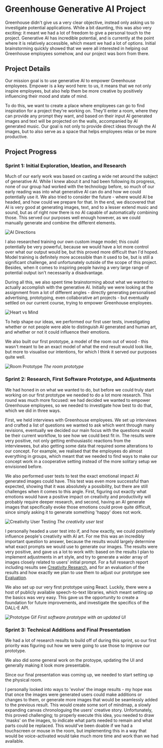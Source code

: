# Greenhouse Generative AI Project
Greenhouse didn't give us a very clear objective, instead only asking us to investigate potential applications. While a bit daunting, this was also very exciting: it meant we had a lot of freedom to give a personal touch to the project. Generative AI has incredible potential, and is currently at the point where it is relatively accessible, which meant we had a lot of options. Initial brainstorming quickly showed that we were all interested in helping out Greenhouse employees somehow, and our project was born from there.

## Project Details
Our mission goal is to use generative AI to empower Greenhouse employees. Empower is a key word here: to us, it means that we not only inspire employees, but also help them be more creative by positively influencing their mood and state of mind.

To do this, we want to create a place where employees can go to find inspiration for a project they're working on. They'll enter a room, where they can provide any prompt they want, and based on their input AI generated images and text will be projected on the walls, accompanied by AI generated music. Our goal is not only to provide direct ideas through the AI images, but to also serve as a space that helps employees relax or be more productive.

## Project Progress

### Sprint 1: Initial Exploration, Ideation, and Research
Much of our early work was based on casting a wide net around the subject of generative AI. While I knew about it and had been following its progress, none of our group had worked with the technology before, so much of our early reading was into what generative AI can do and how we could potentially use it.
We also tried to consider the future - where would AI be headed, and how could we prepare for that. In the end, we discovered that AI is very good at generating images, text, and to a lesser extend music and sound, but as of right now there is no AI capable of automatically combining those. This served our purposes well enough however, as we could manually generate and combine the different elements.

![AI Directions]()

I also researched training our own custom image model; this could potentially be very powerful, because we would have a lot more control over what our output would be, but this proved more difficult than I'd hoped. Model training is definitely more accessible than it used to be, but is still a significant challenge, and unfortunately outside of the scope of this project. Besides, when it comes to inspiring people having a very large range of potential output isn't necessarily a disadvantage.

During all this, we also spent time brainstorming about what we wanted to actually accomplish with the generative AI. Initially we were looking at the assignment from a lot of different angles - directly generating personalised advertising, prototyping, even collaborative art projects - but eventually settled on our current course, trying to empower Greenhouse employees.

![Heart vs Mind]()

To help shape our ideas, we performed our first user tests, investigating whether or not people were able to distinguish AI generated and human art, and whether or not it could influence their emotions.

We also built our first prototype, a model of the room out of wood - this wasn't meant to be an exact model of what the end result would look like, but more to visualise our intentions, for which I think it served our purposes quite well.

![Room Prototype](https://user-images.githubusercontent.com/9715331/208252726-ebe8cb02-339e-47b4-bf88-9f0d01fa54b3.png)
_The room prototype_

### Sprint 2: Research, First Software Prototype, and Adjustments
We had honed in on what we wanted to do, but before we could truly start working on our first prototype we needed to do a lot more research. This round was much more focused: we had decided we wanted to empower Greenhouse employees, so we needed to investigate how best to do that, which we did in three ways.

First, we held interviews with Greenhouse employees. We set up interviews and crafted a list of questions we wanted to ask which went through many revisions, eventually we decided our main focus with the questions would be their current workflow, to see how we could best fit in. The results were very positive, not only getting enthousiastic reactions from the interviewees, but also getting some data that required some alterations to our concept. For example, we realised that the employees do almost everything in groups, which meant that we needed to find ways to make our concept work in a cooperative setting instead of the more solitary setup we envisioned before.

We also performed user tests to test the exact emotional impact AI generated images could have. This test was even more successful than expected, showing that it was absolutely a possibility, but there are still challenges when it comes to this angle. First, figuring out exactly what emotions would have a positive impact on creativity and productivity will probably require deeper research, and second, having an AI generate images that specifically evoke those emotions could prove quite difficult, since simply asking it to generate something 'happy' does not work.

![Creativity User Testing](https://user-images.githubusercontent.com/9715331/208252819-58bb1129-13d4-47db-a09d-72c5bfbae7ca.jpg)
_The creativity user test_

I personally headed a user test into if, and how exactly, we could positively influence people's creativity with AI art. For me this was an incredibly important question to answer, because the results would largely determine what exact prompts we would use to generate our images. The results were very positive, and gave us a lot to work with: based on the results I plan to implement adjustments in art style, and try to generate a wider array of images closely related to users' initial prompt. For a full research report including results see [Creativity Research](Research/Creativity%20Research.md), and for an evaluation of the results and how exactly we plan to use them to adjust our prototype see [Evaluation](Research/Evaluation.md).

We also set up our very first prototype using React. Luckily, there were a host of publicly available speech-to-text libraries, which meant setting up the basics was very easy. This gave us the opportunity to create a foundation for future improvements, and investigate the specifics of the DALL-E API.

![Prototype Gif](https://user-images.githubusercontent.com/9715331/208179089-80004b7b-3c19-47ed-8b29-12215d0bf62b.gif)
_First software prototype with an updated UI_

### Sprint 3: Technical Additions and Final Presentation
We had a lot of research results to build off of during this sprint, so our first priority was figuring out how we were going to use those to improve our prototype. 

We also did some general work on the protoype, updating the UI and generally making it look more presentable.

Since our final presentation was coming up, we needed to start setting up the physical room.

I personally looked into ways to 'evolve' the image results - my hope was that once the images were generated users could make additions or changes to them, or generate more images that would be seamlessly added to the previous result. This would create some sort of mindmap, a slowly expanding canvas chronologuing the users' creative story. Unfortunately, this proved challenging; to properly execute this idea, you needed to draw 'masks' on the images, to indicate what parts needed to remain and what parts could be replaced. This would've been doable if we had a touchscreen or mouse in the room, but implementing this in a way that would be voice-activated would take much more time and work than we had available.
